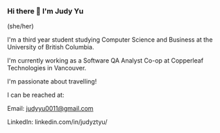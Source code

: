 ### Hi there 👋  I'm Judy Yu

<!--
**judyyu0011/judyyu0011** is a ✨ _special_ ✨ repository because its `README.md` (this file) appears on your GitHub profile.

Here are some ideas to get you started:

- 🔭 I’m currently working on ...
- 🌱 I’m currently learning ...
- 👯 I’m looking to collaborate on ...
- 🤔 I’m looking for help with ...
- 💬 Ask me about ...
- 📫 How to reach me: ...
- 😄 Pronouns: ...
- ⚡ Fun fact: ...
-->

(she/her)

I'm a third year student studying Computer Science and Business at the University of British Columbia.

I'm currently working as a Software QA Analyst Co-op at Copperleaf Technologies in Vancouver. 

I'm passionate about travelling!

I can be reached at:

Email: judyyu0011@gmail.com

LinkedIn: linkedin.com/in/judyztyu/
